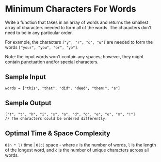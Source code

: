 # Minimum Characters For Words

Write a function that takes in an array of words and returns the smallest array of characters needed to form all of the words. The characters don't need to be in any particular order.

For example, the characters `["y", "r", "o", "u"]` are needed to form the words `["your", "you", "or", "yo"]`.

Note: the input words won't contain any spaces; however, they might contain punctuation and/or special characters.

## Sample Input

```plaintext
words = ["this", "that", "did", "deed", "them!", "a"]
```

## Sample Output

```plaintext
["t", "t", "h", "i", "s", "a", "d", "d", "e", "e", "m", "!"]
// The characters could be ordered differently.
```

## Optimal Time & Space Complexity

`O(n * l)` time | `O(c)` space - where `n` is the number of words, `l` is the length of the longest word, and `c` is the number of unique characters across all words.
